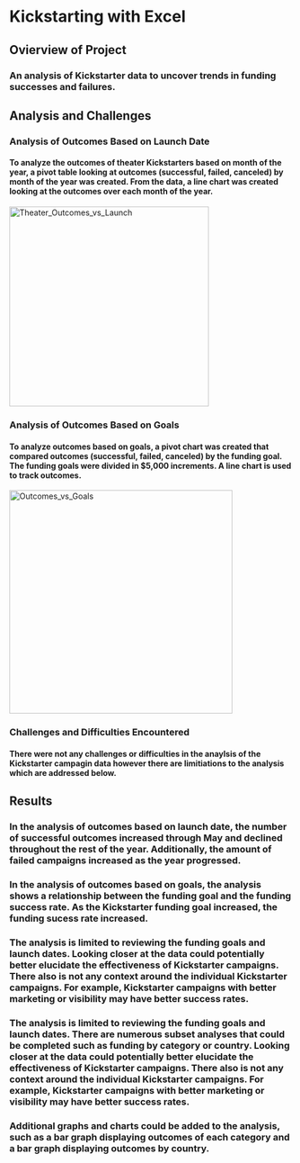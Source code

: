 # Kickstarting with Excel

## Ovierview of Project

### An analysis of Kickstarter data to uncover trends in funding successes and failures.

## Analysis and Challenges

### Analysis of Outcomes Based on Launch Date

####  To analyze the outcomes of theater Kickstarters based on month of the year, a pivot table looking at outcomes (successful, failed, canceled) by month of the year was created. From the data, a line chart was created looking at the outcomes over each month of the year.

<img width="355" alt="Theater_Outcomes_vs_Launch" src="https://user-images.githubusercontent.com/67160240/163726584-a0c0fe75-507d-455e-b94f-d827ccef901b.PNG">

### Analysis of Outcomes Based on Goals

####  To analyze outcomes based on goals, a pivot chart was created that compared outcomes (successful, failed, canceled) by the funding goal. The funding goals were divided in $5,000 increments. A line chart is used to track outcomes.

<img width="397" alt="Outcomes_vs_Goals" src="https://user-images.githubusercontent.com/67160240/165770937-f189a1d7-89fd-451f-a0d1-46cb3703688f.PNG">

### Challenges and Difficulties Encountered

#### There were not any challenges or difficulties in the anaylsis of the Kickstarter campagin data however there are limitiations to the analysis which are addressed below.

## Results

### In the analysis of outcomes based on launch date, the number of successful outcomes increased through May and declined throughout the rest of the year. Additionally, the amount of failed campaigns increased as the year progressed.

### In the analysis of outcomes based on goals, the analysis shows a relationship between the funding goal and the funding success rate. As the Kickstarter funding goal increased, the funding sucess rate increased.

### The analysis is limited to reviewing the funding goals and launch dates. Looking closer at the data could potentially better elucidate the effectiveness of Kickstarter campaigns. There also is not any context around the individual Kickstarter campaigns. For example, Kickstarter campaigns with better marketing or visibility may have better success rates.

### The analysis is limited to reviewing the funding goals and launch dates. There are numerous subset analyses that could be completed such as funding by category or country. Looking closer at the data could potentially better elucidate the effectiveness of Kickstarter campaigns. There also is not any context around the individual Kickstarter campaigns. For example, Kickstarter campaigns with better marketing or visibility may have better success rates.

### Additional graphs and charts could be added to the analysis, such as a bar graph displaying outcomes of each category and a bar graph displaying outcomes by country.

